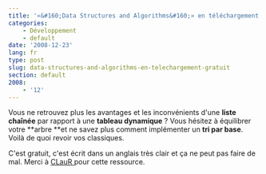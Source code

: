 ```yaml
---
title: '«&#160;Data Structures and Algorithms&#160;» en téléchargement gratuit'
categories:
    - Développement
    - default
date: '2008-12-23'
lang: fr
type: post
slug: data-structures-and-algorithms-en-telechargement-gratuit
section: default
2008:
    - '12'
---
```


Vous ne retrouvez plus les avantages et les inconvénients d'une **liste chaînée** par rapport à une **tableau dynamique**&nbsp;? Vous hésitez à équilibrer votre **arbre **et ne savez plus comment implémenter un **tri par base**. Voilà de quoi revoir vos classiques.

<!-- more -->

C'est gratuit, c'est écrit dans un anglais très clair et ça ne peut pas faire de mal. Merci à [CLauR ](http://blogs.msdn.com/b/clauer/archive/2008/12/22/d-couvrir-ou-r-viser-les-classiques-le-livre-gratuit-data-structures-and-algorithms.aspx)pour cette ressource.